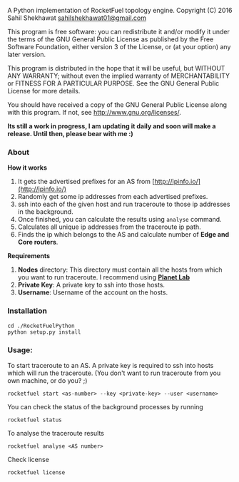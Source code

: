 A Python implementation of RocketFuel topology engine.
Copyright (C) 2016 Sahil Shekhawat <sahilshekhawat01@gmail.com>

This program is free software: you can redistribute it and/or modify
it under the terms of the GNU General Public License as published by
the Free Software Foundation, either version 3 of the License, or
(at your option) any later version.

This program is distributed in the hope that it will be useful,
but WITHOUT ANY WARRANTY; without even the implied warranty of
MERCHANTABILITY or FITNESS FOR A PARTICULAR PURPOSE.  See the
GNU General Public License for more details.

You should have received a copy of the GNU General Public License
along with this program.  If not, see <http://www.gnu.org/licenses/>.

**Its still a work in progress, I am updating it daily and soon will make a release. Until then, please bear with me :)**
	
### About

**How it works**

1. It gets the advertised prefixes for an AS from [http://ipinfo.io/](http://ipinfo.io/)
2. Randomly get some ip addresses from each advertised prefixes.
3. ssh into each of the given host and run traceroute to those ip addresses in the background.
4. Once finished, you can calculate the results using ``analyse`` command.
5. Calculates all unique ip addresses from the traceroute ip path.
7. Finds the ip which belongs to the AS and calculate number of **Edge and Core routers**.

**Requirements**

1. **Nodes** directory: This directory must contain all the hosts from which you want to run traceroute. I recommend using [**Planet Lab**](https://www.planet-lab.org)
2. **Private Key**: A private key to ssh into those hosts.
3. **Username**: Username of the account on the hosts.

### Installation
```
cd ./RocketFuelPython
python setup.py install
```

### Usage:
To start traceroute to an AS. A private key is required to ssh into hosts which will run the traceroute.
(You don't want to run traceroute from you own machine, or do you? ;)

```
rocketfuel start <as-number> --key <private-key> --user <username>
```
You can check the status of the background processes by running
```
rocketfuel status
```

To analyse the traceroute results
```
rocketfuel analyse <AS number>
```

Check license
```
rocketfuel license
```
